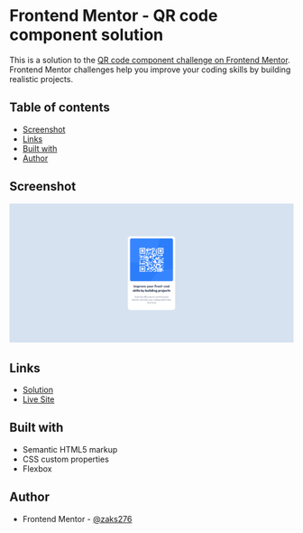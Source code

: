 # Frontend Mentor - QR code component solution

This is a solution to the [QR code component challenge on Frontend Mentor](https://www.frontendmentor.io/challenges/qr-code-component-iux_sIO_H). Frontend Mentor challenges help you improve your coding skills by building realistic projects.

## Table of contents
-   [Screenshot](#screenshot)
-   [Links](#links)
-   [Built with](#built-with)
-   [Author](#author)

## Screenshot

![QR code project screenshot](./images/screenshot.png)

## Links

-   [Solution](https://github.com/zaks276/frontend-mentor-challenges/tree/main/qr-code-component-main)
-   [Live Site](https://mzk-frontend-mentor-challenges.netlify.app/qr-code-component-main/)

## Built with

-   Semantic HTML5 markup
-   CSS custom properties
-   Flexbox

## Author

-   Frontend Mentor - [@zaks276](https://www.frontendmentor.io/profile/zaks276)
